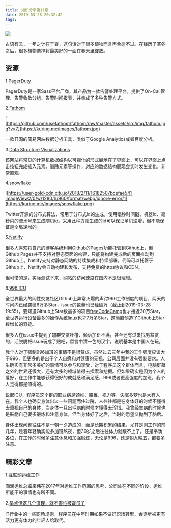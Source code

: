 ```yaml
---
title: 知识分享第11期
date: 2019-03-28 20:32:42
tags:
---
```


![](https://kuring.me/images/flower.png)

古语有云，一年之计在于春，这句话对于很多植物而言再合适不过。在经历了寒冬之后，很多植物选择将最美好的一面在春天里绽放。

## 资源

1.[PagerDuty](https://www.pagerduty.com)

PagerDuty是一家Sass平台厂商，其产品为一款告警处理平台，提供了On-Call管理、告警收敛分组、告警时间报表，并集成了多种告警方式。

2.[Fathom](https://github.com/usefathom/fathom)

![https://github.com/usefathom/fathom/raw/master/assets/src/img/fathom.jpg?v=7](https://kuring.me/images/fathom.jpg)

一款开源的简易网站数据分析工具，类似于Google Analytics或者百度分析。

3.[Data Structure Visualizations](https://www.cs.usfca.edu/~galles/visualization/Algorithms.html)

该网站将常见的计算机数据结构以可视化的形式展示在了界面上，可以在界面上点击按钮完成插入元素、删除元素等操作，对应的数据结构展现会实时发生变化，非常直观。

4.[snowflake](https://developer.twitter.com/en/docs/basics/twitter-ids.html)

![https://user-gold-cdn.xitu.io/2018/2/11/16182507bcefae54?imageView2/0/w/1280/h/960/format/webp/ignore-error/1](https://kuring.me/images/snowflake.png)

Twitter开源的分布式算法，常用于分布式id的生成，使用毫秒时间戳、机器id、毫秒内的流水号来生成随机id。采用此种方法生成的id可以保证单机递增，但不能保证是全局递增的。

5.[Netlify](https://www.netlify.com/)

很多人喜欢将自己的博客系统利用Github的Pages功能托管到Github上，但Github Pages并不支持对静态页面的构建，只能将构建完成后的页面推动到Github上。Netlify支持对静态网站的持续集成和持续部署，代码可以托管于Github上，Netlify会自动构建和发布，支持免费的https协议和CDN。

但可惜的是，实际测试下来，网站的访问速度在国内不是很理想。

6.[996.ICU](https://github.com/996icu/996.ICU)

全世界最大的同性交友社区Github上异常火爆的声讨996工作制度的项目，两天的时间内已经突破6万多Star，issue的数量也已经破万（截止到2019-03-28 19:55），要知道Github上Star数最多的项目[freeCodeCamp](https://github.com/freeCodeCamp/freeCodeCamp)也才接近30万Star，全世界运行设备最多的操作系统[linux](https://github.com/torvalds/linux)也才7万多Star，这简直创造了Github上Star数增长的奇迹。

很多人在issue中提到了加群交友吐槽、倾诉加班不满，甚至还有过来找男盆友的，活脱脱把issue玩成了贴吧，留言中清一色的汉字，说明基本是中国人在玩。

我个人对于强制996加班的事情不是很赞成，虽然过去三年中我的工作强度应该大于996，但更多的是出于个人自愿和对健康的无视，公司层面并没有强制要求。人生确实有非常多美好的事情可以参与和享受，对于程序员这个群体而言，电脑屏幕之外的世界还很大，还有太多的领域值得去探索和挖掘。但如果确实是因为个人的爱好，在工作中能够获得很好的成就感和满足感，996或者更高强度的加班，我个人觉得都是值得的。

说起ICU，程序员这个群的职业病是颈椎、腰椎、视力等，失眠多梦也是大有人在。我个人也确实身体出过一些问题而住过院，人往往都是在身体好的时候不懂得去重视自己的身体，当身体一旦出毛病的时候才懂得去珍惜。我曾经生病的时候也是鼓励自己要多锻炼和注意身体，但当身体好了之后，当时的愿望又抛到了脑后。

身体出现问题往往不是一朝一夕造成的，而是长期积累的结果，尤其是刚工作的前几年，趁着年轻确实能多加班熬夜，但30岁之后往往体力就跟不上了。还是奉劝各位，在工作的时候多注意休息和加强锻炼，无论是996，还是朝九晚五，都要多注意。

## 精彩文章

1.[互联网运维工作](https://www.jianshu.com/p/07374ed16a73)

滴滴运维总监来伟在2017年对运维工作范围的思考，公司处在不同的阶段，运维所能干的事情也有所不同。

2.[早点懂这几个道理，就不害怕被裁员了](https://mp.weixin.qq.com/s?__biz=MzI5OTM3MjMyNA==&mid=2247486405&idx=1&sn=2a9feae9bcfa5ce9c481dd6b3f9c933d&chksm=ec96d18edbe158980a4083e9ed20b8c77216ba6e40b8512bde04b14189aa6353673a146f273e&mpshare=1&scene=1&srcid=%23rd)

IT行业中的一些职场规则，程序员在中年时期如果不做好职场转型，会逐步被更有活力更有体力的年轻人给取代。

